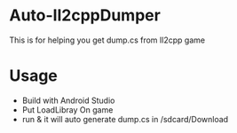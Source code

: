 # Auto-Il2cppDumper
This is for helping you get dump.cs from Il2cpp game

# Usage 
- Build with Android Studio
- Put LoadLibray On game
- run & it will auto generate dump.cs in /sdcard/Download
